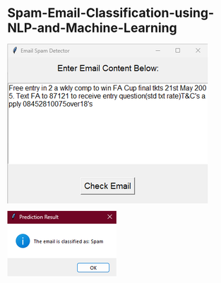 # Spam-Email-Classification-using-NLP-and-Machine-Learning

![image alt](https://github.com/vamika07/Spam-Email-Classification-using-NLP-and-Machine-Learning/blob/b4902c3cc1c24f0355a0748b25d6cd075554bf4f/spam%20detector.png)


![image alt](https://github.com/vamika07/Spam-Email-Classification-using-NLP-and-Machine-Learning/blob/aff952eea89bcbc8e6c72ff9f64938450549101a/prediction%20result.png)
